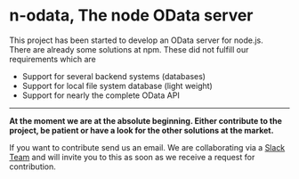 # n-odata, The node OData server

This project has been started to develop an OData server for node.js.  
There are already some solutions at npm. These did not fulfill our requirements which are
* Support for several backend systems (databases)
* Support for local file system database (light weight)
* Support for nearly the complete OData API

---
__At the moment we are at the absolute beginning. Either contribute to the project, be patient or have a look for the other solutions at the market.__  

If you want to contribute send us an email. We are collaborating via a [Slack Team](https://slack.com/) and will invite you to this as soon as we receive a request for contribution.   
